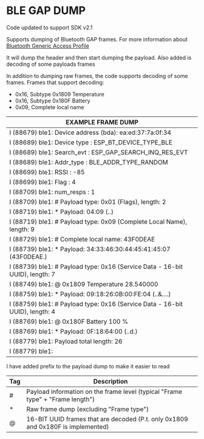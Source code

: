 # BLE GAP DUMP 

Code updated to support SDK v2.1

Supports dumping of Bluetooth GAP frames.
For more information about [Bluetooth Generic Access Profile](https://www.bluetooth.com/specifications/assigned-numbers/generic-access-profile)

It will dump the header and then start dumping the payload.
Also added is decoding of some payloads frames

In addition to dumping raw frames, the code supports decoding of some frames.
Frames that support decoding:
* 0x16, Subtype 0x1809 Temperature
* 0x16, Subtype 0x180F Battery
* 0x09, Complete local name


|EXAMPLE FRAME DUMP|
|----|
|I (88679) ble1: Device address (bda): ea:ed:37:7a:0f:34|
|I (88689) ble1: Device type         : ESP_BT_DEVICE_TYPE_BLE|
|I (88689) ble1: Search_evt          : ESP_GAP_SEARCH_INQ_RES_EVT|
|I (88689) ble1: Addr_type           : BLE_ADDR_TYPE_RANDOM|
|I (88699) ble1: RSSI                : -85|
|I (88699) ble1: Flag                : 4|
|I (88709) ble1: num_resps           : 1|
|I (88709) ble1: # Payload type: 0x01 (Flags), length: 2|
|I (88719) ble1: * Payload: 04:09 (..)|
|I (88719) ble1: # Payload type: 0x09 (Complete Local Name), length: 9|
|I (88729) ble1: # Complete local name:  43F0DEAE|
|I (88739) ble1: * Payload: 34:33:46:30:44:45:41:45:07 (43F0DEAE.)|
|I (88739) ble1: # Payload type: 0x16 (Service Data - 16-bit UUID), length: 7|
|I (88749) ble1: @ 0x1809 Temperature 28.540000|
|I (88759) ble1: * Payload: 09:18:26:0B:00:FE:04 (..&....)|
|I (88759) ble1: # Payload type: 0x16 (Service Data - 16-bit UUID), length: 4|
|I (88769) ble1: @ 0x180F Battery 100 %|
|I (88769) ble1: * Payload: 0F:18:64:00 (..d.)|
|I (88779) ble1: Payload total length: 26|
|I (88779) ble1:|


I have added prefix to the payload dump to make it easier to read

|Tag| Description |
|---|--- |
|\# | Payload information on the frame level (typical "Frame type" + "Frame length") |
|\* | Raw frame dump (excluding "Frame type")|
|\@ | 16-BIT UUID frames that are decoded (P.t. only 0x1809 and 0x180F is implemented)|

